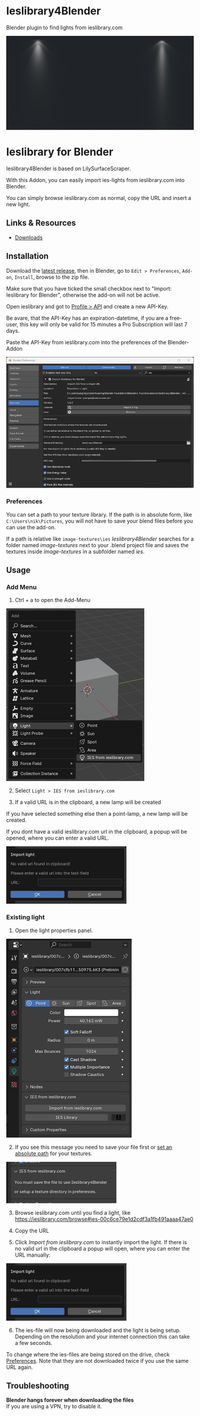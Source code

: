 # Ieslibrary4Blender
Blender plugin to find lights from ieslibrary.com


![Cover](doc/cover.jpg)

Ieslibrary for Blender
======================

Ieslibrary4Blender is based on LilySurfaceScraper.

With this Addon, you can easily import ies-lights from ieslibrary.com into Blender.

You can simply browse ieslibrary.com as normal, copy the URL and insert a new light.

## Links & Resources

- [Downloads](https://github.com/juergenfurrer/Ieslibrary4Blender/releases)

## Installation

Download the [latest release](https://github.com/juergenfurrer/Ieslibrary4Blender/releases/latest), then in Blender, go to `Edit > Preferences`, `Add-on`, `Install`, browse to the zip file.

Make sure that you have ticked the small checkbox next to "Import: Ieslibrary for Blender", otherwise the add-on will not be active.

Open ieslibrary and got to [Profile > API](https://ieslibrary.com/api) and create a new API-Key.

Be avare, that the API-Key has an expiration-datetime, if you are a free-user, this key will only be valid for 15 minutes a Pro Subscription will last 7 days.

Paste the API-Key from ieslibrary.com into the preferences of the Blender-Addon

![Add-on loaded in the User Preferences](doc/preferences.png)

### Preferences

You can set a path to your texture library. If the path is in absolute form, like `C:\Users\nik\Pictures`, you will not have to save your blend files before you can use the add-on.

If a path is relative like `image-textures\ies` _Ieslibrary4Blender_ searches for a folder named _image-textures_ next to your .blend project file and saves the textures inside _image-textures_ in a subfolder named _ies_.

## Usage

### Add Menu

1. Ctrl + a to open the Add-Menu

![Add Menu](doc/add-menu.png)

2. Select `Light > IES from ieslibrary.com`

3. If a valid URL is in the clipboard, a new lamp will be created

If you have selected something else then a point-lamp, a new lamp will be created.

If you dont have a valid ieslibrary.com url in the clipboard, a popup will be opened, where you can enter a valid URL.

![Popup with url-field](doc/paste-url.png)


### Existing light

1. Open the light properties panel.

![Light panel](doc/ui.png)

2.  If you see this message you need to save your file first or [set an absolute path](#preferences) for your textures.

![Message in case, file was not saved](doc/not-saved.png)

3. Browse ieslibrary.com until you find a light, like https://ieslibrary.com/browse#ies-00c6ce79e1d2cdf3a1fb491aaaa47ae0
 
4. Copy the URL

5. Click _Import from ieslibrary.com_ to instantly import the light. If there is no valid url in the clipboard a popup will open, where you can enter the URL manually:

![Popup with url-field](doc/paste-url.png)

6. The ies-file will now being downloaded and the light is being setup. Depending on the resolution and your internet connection this can take a few seconds.

To change where the ies-files are being stored on the drive, check [Preferences](#preferences). Note that they are not downloaded twice if you use the same URL again.


## Troubleshooting

**Blender hangs forever when downloading the files**  
If you are using a VPN, try to disable it.

